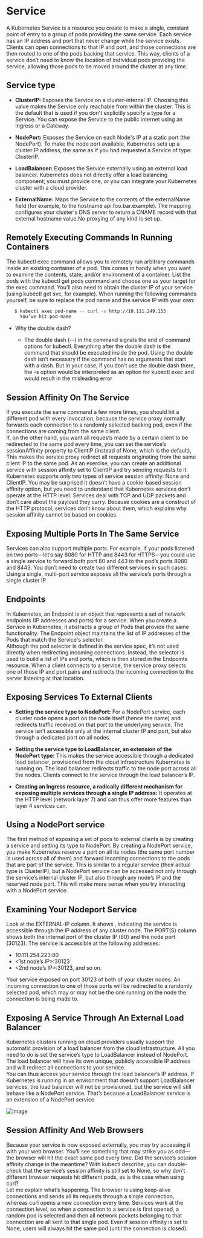 # Service
A Kubernetes Service is a resource you create to make a single, constant point of
entry to a group of pods providing the same service. Each service has an IP address
and port that never change while the service exists. Clients can open connections to
that IP and port, and those connections are then routed to one of the pods backing
that service. This way, clients of a service don’t need to know the location of individual pods providing the service, allowing those pods to be moved around the cluster
at any time.

## Service type

* **ClusterIP:** Exposes the Service on a cluster-internal IP. Choosing this value makes the Service only reachable from within the cluster.
This is the default that is used if you don't explicitly specify a type for a Service. You can expose the Service to the public internet using an Ingress or a Gateway.

* **NodePort:** Exposes the Service on each Node's IP at a static port (the NodePort). To make the node port available,
Kubernetes sets up a cluster IP address, the same as if you had requested a Service of type: ClusterIP.

*  **LoadBalancer:** Exposes the Service externally using an external load balancer. Kubernetes does not directly offer a load balancing component;
you must provide one, or you can integrate your Kubernetes cluster with a cloud provider.

*  **ExternalName:** Maps the Service to the contents of the externalName field (for example, to the hostname api.foo.bar.example).
The mapping configures your cluster's DNS server to return a CNAME record with that external hostname value.No proxying of any kind is set up.

## Remotely Executing Commands In Running Containers
The kubectl exec command allows you to remotely run arbitrary commands inside
an existing container of a pod. This comes in handy when you want to examine the
contents, state, and/or environment of a container. List the pods with the kubectl
get pods command and choose one as your target for the exec command. You’ll also need to
obtain the cluster IP of your service (using kubectl get svc, for example). When running the following commands yourself, be sure to replace the pod name and the service IP with your own:
```bash
   $ kubectl exec pod-name -- curl -s http://10.111.249.153
     You’ve hit pod-name
```

* Why the double dash?

   * The double dash (--) in the command signals the end of command options for
     kubectl. Everything after the double dash is the command that should be executed
     inside the pod. Using the double dash isn’t necessary if the command has no
     arguments that start with a dash. But in your case, if you don’t use the double dash
     there, the -s option would be interpreted as an option for kubectl exec and would
     result in the misleading error

## Session Affinity On The Service     
If you execute the same command a few more times, you should hit a different pod
with every invocation, because the service proxy normally forwards each connection
to a randomly selected backing pod, even if the connections are coming from the
same client. <br>
 If, on the other hand, you want all requests made by a certain client to be redirected to the same pod every time, you can set the service’s sessionAffinity property
to ClientIP (instead of None, which is the default), This makes the service proxy redirect all requests originating from the same client IP
to the same pod. As an exercise, you can create an additional service with session affinity set to ClientIP and try sending requests to it. <br>
 Kubernetes supports only two types of service session affinity: None and ClientIP. You may be surprised it doesn’t have a cookie-based session affinity option, but you
need to understand that Kubernetes services don’t operate at the HTTP level. Services deal with TCP and UDP packets and don’t care about the payload they carry. Because
cookies are a construct of the HTTP protocol, services don’t know about them, which explains why session affinity cannot be based on cookies.

## Exposing Multiple Ports In The Same Service
Services can also support multiple ports. For example, if your pods listened on two ports—let’s say 8080 for HTTP and 8443 for
HTTPS—you could use a single service to forward both port 80 and 443 to the pod’s ports 8080 and 8443. You don’t need to create two different services in such cases. Using
a single, multi-port service exposes all the service’s ports through a single cluster IP

## Endpoints
In Kubernetes, an Endpoint is an object that represents a set of network endpoints (IP addresses and ports) for a service. When you create a Service in Kubernetes, it abstracts a group of Pods that provide the same functionality. The Endpoint object maintains the list of IP addresses of the Pods that match the Service's selector. <br>
Although the pod selector is defined in the service spec, it’s not used directly when redirecting incoming connections. Instead, the selector is used to build a list of IPs
and ports, which is then stored in the Endpoints resource. When a client connects to a service, the service proxy selects one of those IP and port pairs and redirects the
incoming connection to the server listening at that location.

## Exposing Services To External Clients

* **Setting the service type to NodePort:** For a NodePort service, each cluster node
opens a port on the node itself (hence the name) and redirects traffic received
on that port to the underlying service. The service isn’t accessible only at the
internal cluster IP and port, but also through a dedicated port on all nodes. 

* **Setting the service type to LoadBalancer, an extension of the NodePort type:** This
makes the service accessible through a dedicated load balancer, provisioned
from the cloud infrastructure Kubernetes is running on. The load balancer redirects traffic to the node port across all the nodes. Clients connect to the service
through the load balancer’s IP.
 
* **Creating an Ingress resource, a radically different mechanism for exposing multiple services through a single IP address:** It operates at the HTTP level (network layer 7)
and can thus offer more features than layer 4 services can.

## Using a NodePort service
The first method of exposing a set of pods to external clients is by creating a service
and setting its type to NodePort. By creating a NodePort service, you make Kubernetes
reserve a port on all its nodes (the same port number is used across all of them) and
forward incoming connections to the pods that are part of the service. 
This is similar to a regular service (their actual type is ClusterIP), but a NodePort
service can be accessed not only through the service’s internal cluster IP, but also
through any node’s IP and the reserved node port. 
This will make more sense when you try interacting with a NodePort service.

## Examining Your Nodeport Service 
Look at the EXTERNAL-IP column. It shows <nodes>, indicating the service is accessible
through the IP address of any cluster node. The PORT(S) column shows both the
internal port of the cluster IP (80) and the node port (30123). The service is accessible at the following addresses:

* 10.111.254.223:80
* <1st node’s IP>:30123
* <2nd node’s IP>:30123, and so on.
  
Your service exposed on port 30123 of both of your cluster nodes.
An incoming connection to one of those ports will be redirected to a randomly selected pod, which may or may not be the one running on the
node the connection is being made to.

## Exposing A Service Through An External Load Balancer
Kubernetes clusters running on cloud providers usually support the automatic provision of a load balancer from the cloud infrastructure. All you need to do is set the
service’s type to LoadBalancer instead of NodePort. The load balancer will have its own unique, publicly accessible IP address and will redirect all connections to your
service. <br> You can thus access your service through the load balancer’s IP address. If Kubernetes is running in an environment that doesn’t support LoadBalancer
services, the load balancer will not be provisioned, but the service will still behave like
a NodePort service. That’s because a LoadBalancer service is an extension of a NodePort service

![image](https://github.com/user-attachments/assets/f01ba64a-b4da-47d9-8c9e-340ad11ae9b8)


## Session Affinity And Web Browsers
Because your service is now exposed externally, you may try accessing it with your web browser. You’ll see something that may strike you as odd—the browser will hit
the exact same pod every time. Did the service’s session affinity change in the meantime? With kubectl describe, you can double-check that the service’s session
affinity is still set to None, so why don’t different browser requests hit different pods, as is the case when using curl? <br>
Let me explain what’s happening. The browser is using keep-alive connections and sends all its requests through a single connection, whereas curl opens a new
connection every time. Services work at the connection level, so when a connection to a service is first opened, a random pod is selected and then all network packets belonging
to that connection are all sent to that single pod. Even if session affinity is set to None, users will always hit the same pod (until the connection is closed).






 
